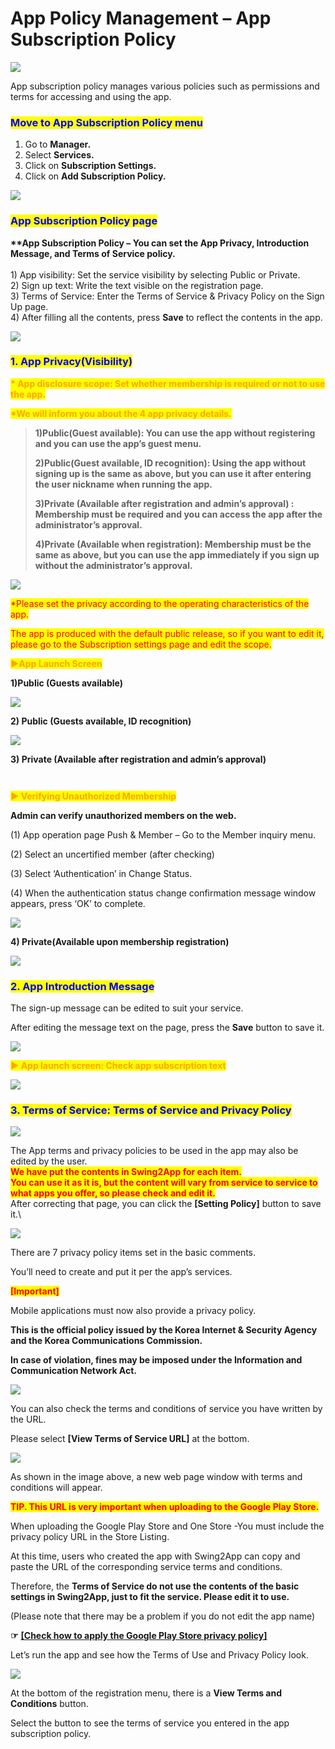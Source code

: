 # App Policy Management – App Subscription Policy

![](https://support.swing2app.com/wp-content/uploads/2018/10/subs.png)

App subscription policy manages various policies such as permissions and terms for accessing and using the app.

&#x20;

### <mark style="color:blue;">**Move to App Subscription Policy menu**</mark>

1. Go to **Manager.**
2. Select **Services.**
3. Click on **Subscription Settings.**
4. Click on **Add Subscription Policy.**

![](https://support.swing2app.com/wp-content/uploads/2018/10/u.png)

### <mark style="color:blue;">**App Subscription Policy page**</mark>

**\*\*App Subscription Policy – You can set the App Privacy, Introduction Message, and Terms of Service policy.**\
\
1\) App visibility: Set the service visibility by selecting Public or Private.\
2\) Sign up text: Write the text visible on the registration page.\
3\) Terms of Service: Enter the Terms of Service & Privacy Policy on the Sign Up page.\
4\) After filling all the contents, press **Save** to reflect the contents in the app.

![](https://support.swing2app.com/wp-content/uploads/2018/10/Policy9.png)



### <mark style="color:blue;">**1. App Privacy(Visibility)**</mark>

<mark style="color:orange;">**\* App disclosure scope: Set whether membership is required or not to use the app.**</mark>&#x20;

<mark style="color:orange;">**\*We will inform you about the 4 app privacy details.**</mark>

> **1)Public(Guest available): You can use the app without registering and you can use the app’s guest menu.**
>
> **2)Public(Guest available, ID recognition): Using the app without signing up is the same as above, but you can use it after entering the user nickname when running the app.**&#x20;
>
> **3)Private (Available after registration and admin’s approval) : Membership must be required and you can access the app after the administrator’s approval.**
>
> **4)Private (Available when registration): Membership must be the same as above, but you can use the app immediately if you sign up without the administrator’s approval.**

![](https://support.swing2app.com/wp-content/uploads/2018/10/Policy4.png)

<mark style="color:red;">\*Please set the privacy according to the operating characteristics of the app.</mark>

<mark style="color:red;">The app is produced with the default public release, so if you want to edit it, please go to the Subscription settings page and edit the scope.</mark>

<mark style="color:orange;">**▶App Launch Screen**</mark>

**1)Public (Guests available)**

![](https://support.swing2app.com/wp-content/uploads/2018/10/Group-206@3x.png)

**2) Public (Guests available, ID recognition)**

![](https://support.swing2app.com/wp-content/uploads/2018/10/Group-205@3x.png)

**3) Private (Available after registration and admin’s approval)**

<figure><img src="../../../.gitbook/assets/Group-27gf@3x.png" alt=""><figcaption></figcaption></figure>

<figure><img src="../../../.gitbook/assets/privatef@3x.png" alt=""><figcaption></figcaption></figure>

<mark style="color:orange;">**▶ Verifying Unauthorized Membership**</mark>

**Admin can verify unauthorized members on the web.**

(1) App operation page Push & Member – Go to the Member inquiry menu.

(2) Select an uncertified member (after checking)

(3) Select ‘Authentication’ in Change Status.

(4) When the authentication status change confirmation message window appears, press ‘OK’ to complete.

![](https://support.swing2app.com/wp-content/uploads/2018/10/i.png)



**4) Private(Available upon membership registration)**

![](https://support.swing2app.com/wp-content/uploads/2018/10/Group-211@3x.png)



### <mark style="color:blue;">**2. App Introduction Message**</mark>

The sign-up message can be edited to suit your service.

After editing the message text on the page, press the **Save** button to save it.

![](https://support.swing2app.com/wp-content/uploads/2018/10/Policy6.png)

<mark style="color:orange;">**▶ App launch screen: Check app subscription text**</mark>

![](https://support.swing2app.com/wp-content/uploads/2018/10/Group-205@3x-1.png)



### <mark style="color:blue;">**3. Terms of Service: Terms of Service and Privacy Policy**</mark>

![](https://support.swing2app.com/wp-content/uploads/2018/10/e17.png)

The App terms and privacy policies to be used in the app may also be edited by the user.\
<mark style="color:red;">**We have put the contents in Swing2App for each item.**</mark> \
<mark style="color:red;">**You can use it as it is, but the content will vary from service to service to what apps you offer, so please check and edit it.**</mark>\
After correcting that page, you can click the **\[Setting Policy]** button to save it.\


![](https://support.swing2app.com/wp-content/uploads/2018/10/Screenshot-2020-04-14-at-11.02.04.png)

There are 7 privacy policy items set in the basic comments.

You’ll need to create and put it per the app’s services.



<mark style="color:red;">**\[Important]**</mark>

Mobile applications must now also provide a privacy policy.

**This is the official policy issued by the Korea Internet & Security Agency and the Korea Communications Commission.**

**In case of violation, fines may be imposed under the Information and Communication Network Act.**

![](https://support.swing2app.com/wp-content/uploads/2018/10/Policy8.png)

You can also check the terms and conditions of service you have written by the URL.

Please select **\[View Terms of Service URL]** at the bottom.&#x20;

![](https://support.swing2app.com/wp-content/uploads/2018/10/s7.7.png)

As shown in the image above, a new web page window with terms and conditions will appear.

<mark style="color:red;">**TIP. This URL is very important when uploading to the Google Play Store.**</mark>

When uploading the Google Play Store and One Store -You must include the privacy policy URL in the Store Listing.

At this time, users who created the app with Swing2App can copy and paste the URL of the corresponding service terms and conditions.

Therefore, the **Terms of Service do not use the contents of the basic settings in Swing2App, just to fit the service. Please edit it to use.**

(Please note that there may be a problem if you do not edit the app name)

**☞** [**\[Check how to apply the Google Play Store privacy policy\]**](https://support.swing2app.com/knowledgebase/playstore-privacylinks/)



Let’s run the app and see how the Terms of Use and Privacy Policy look.

![](https://support.swing2app.com/wp-content/uploads/2018/10/terms-.png)

At the bottom of the registration menu, there is a **View Terms and Conditions** button.

Select the button to see the terms of service you entered in the app subscription policy.
